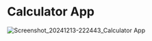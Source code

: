 # Calculator App
![Screenshot_20241213-222443_Calculator App](https://github.com/user-attachments/assets/21476620-4b7e-4d9c-9f67-35ad48a6c691)
